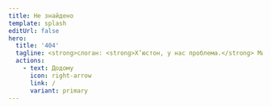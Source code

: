 ```yaml
---
title: Не знайдено
template: splash
editUrl: false
hero:
  title: '404'
  tagline: <strong>слоган: <strong>Х’юстон, у нас проблема.</strong> Ми не змогли знайти цю сторінку.<br>Перевірте URL-адресу або спробуйте скористатися панеллю пошуку.
  actions:
    - text: Додому
      icon: right-arrow
      link: /
      variant: primary
---
```

